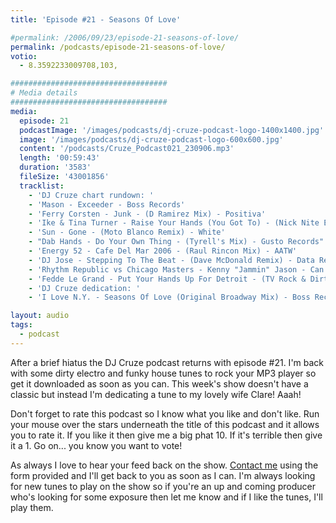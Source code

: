 ```yaml
---
title: 'Episode #21 - Seasons Of Love'

#permalink: /2006/09/23/episode-21-seasons-of-love/
permalink: /podcasts/episode-21-seasons-of-love/
votio:
  - 8.3592233009708,103,

###################################
# Media details
###################################
media:
  episode: 21
  podcastImage: '/images/podcasts/dj-cruze-podcast-logo-1400x1400.jpg'
  image: '/images/podcasts/dj-cruze-podcast-logo-600x600.jpg'
  content: '/podcasts/Cruze_Podcast021_230906.mp3'
  length: '00:59:43'
  duration: '3583'
  fileSize: '43001856'
  tracklist:
    - 'DJ Cruze chart rundown: '
    - 'Mason - Exceeder - Boss Records'
    - 'Ferry Corsten - Junk - (D Ramirez Mix) - Positiva'
    - 'Ike & Tina Turner - Raise Your Hands (You Got To) - (Nick Nite Extended Mix) - Gusto Records'
    - 'Sun - Gone - (Moto Blanco Remix) - White'
    - "Dab Hands - Do Your Own Thing - (Tyrell's Mix) - Gusto Records"
    - 'Energy 52 - Cafe Del Mar 2006 - (Raul Rincon Mix) - AATW'
    - 'DJ Jose - Stepping To The Beat - (Dave McDonald Remix) - Data Records'
    - 'Rhythm Republic vs Chicago Masters - Kenny "Jammin" Jason - Can You Dance? - (Soul Avengerz Club Mix) - Simply Recordings'
    - 'Fedde Le Grand - Put Your Hands Up For Detroit - (TV Rock & Dirty South Melbourne Militia Remix) - CR2 Records'
    - 'DJ Cruze dedication: '
    - 'I Love N.Y. - Seasons Of Love (Original Broadway Mix) - Boss Records'

layout: audio
tags:
  - podcast
---
```


After a brief hiatus the DJ Cruze podcast returns with episode #21. I'm back with some dirty electro and funky house tunes to rock your MP3 player so get it downloaded as soon as you can. This week's show doesn't have a classic but instead I'm dedicating a tune to my lovely wife Clare! Aaah!

Don't forget to rate this podcast so I know what you like and don't like. Run your mouse over the stars underneath the title of this podcast and it allows you to rate it. If you like it then give me a big phat 10. If it's terrible then give it a 1. Go on... you know you want to vote!

As always I love to hear your feed back on the show. [Contact me][1] using the form provided and I'll get back to you as soon as I can. I'm always looking for new tunes to play on the show so if you're an up and coming producer who's looking for some exposure then let me know and if I like the tunes, I'll play them.

[1]: /contact
